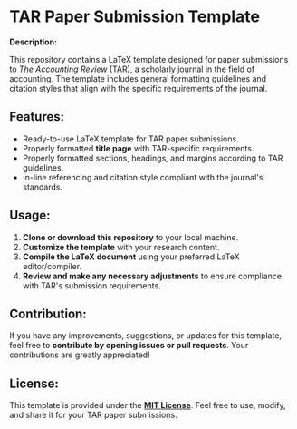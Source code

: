 # TAR Paper Submission Template

**Description:**

This repository contains a LaTeX template designed for paper submissions to *The Accounting Review* (TAR), a scholarly journal in the field of accounting. The template includes general formatting guidelines and citation styles that align with the specific requirements of the journal.

## Features:

- Ready-to-use LaTeX template for TAR paper submissions.
- Properly formatted **title page** with TAR-specific requirements.
- Properly formatted sections, headings, and margins according to TAR guidelines.
- In-line referencing and citation style compliant with the journal's standards.

## Usage:

1. **Clone or download this repository** to your local machine.
2. **Customize the template** with your research content.
3. **Compile the LaTeX document** using your preferred LaTeX editor/compiler.
4. **Review and make any necessary adjustments** to ensure compliance with TAR's submission requirements.

## Contribution:

If you have any improvements, suggestions, or updates for this template, feel free to **contribute by opening issues or pull requests**. Your contributions are greatly appreciated!

## License:

This template is provided under the [**MIT License**](LICENSE). Feel free to use, modify, and share it for your TAR paper submissions.

